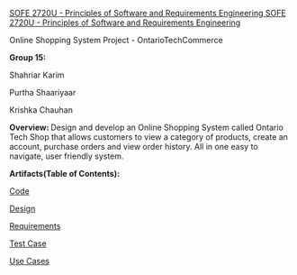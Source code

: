 <u> SOFE 2720U - Principles of Software and Requirements Engineering </u>
<u> SOFE 2720U - Principles of Software and Requirements Engineering </u>

Online Shopping System Project - OntarioTechCommerce

<b> Group 15: </b>

Shahriar Karim

Purtha Shaariyaar

Krishka Chauhan

<b> Overview: </b>
Design and develop an Online Shopping System called Ontario Tech Shop that allows customers
to view a category of products, create an account, purchase orders and view order history. All in one
easy to navigate, user friendly system.





<b> Artifacts(Table of Contents): </b>

<a href="https://github.com/Winter22SOFE2720/CRN-73378--Group-15-Project/tree/main/Code">Code</a>

<a href="https://github.com/Winter22SOFE2720/CRN-73378--Group-15-Project/tree/main/Design">Design</a>

<a href="https://github.com/Winter22SOFE2720/CRN-73378--Group-15-Project/tree/main/Requirements">Requirements</a>

<a href="https://github.com/Winter22SOFE2720/CRN-73378--Group-15-Project/tree/main/Test%20Case">Test Case</a>

<a href="https://github.com/Winter22SOFE2720/CRN-73378--Group-15-Project/tree/main/Use%20Cases">Use Cases</a>
